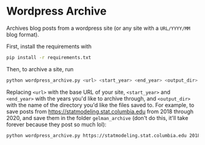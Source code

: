 # Wordpress Archive

Archives blog posts from a wordpress site (or any site with a `URL/YYYY/MM` blog format).

First, install the requirements with

```bash
pip install -r requirements.txt
```

Then, to archive a site, run

```bash
python wordpress_archive.py <url> <start_year> <end_year> <output_dir>
```

Replacing `<url>` with the base URL of your site, `<start_year>` and `<end_year>` with the years you'd like to archive through, and `<output_dir>` with the name of the directory you'd like the files saved to.  For example, to save posts from https://statmodeling.stat.columbia.edu from 2018 through 2020, and save them in the folder `gelman_archive` (don't do this, it'll take forever because they post so much lol):

```bash
python wordpress_archive.py https://statmodeling.stat.columbia.edu 2018 2020 gelman_archive
```
